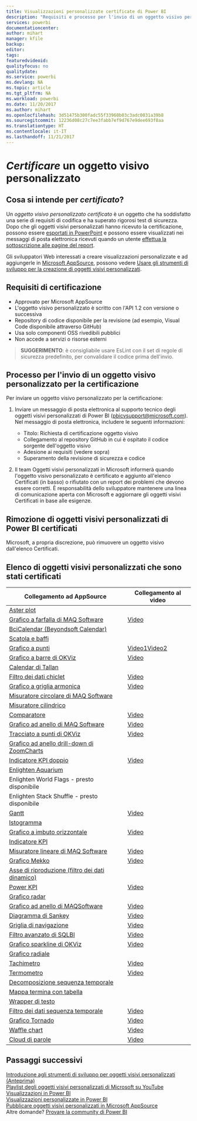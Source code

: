 ```yaml
---
title: Visualizzazioni personalizzate certificate di Power BI
description: "Requisiti e processo per l'invio di un oggetto visivo personalizzato per la certificazione. Elenco di oggetti visivi personalizzati già certificati."
services: powerbi
documentationcenter: 
author: mihart
manager: kfile
backup: 
editor: 
tags: 
featuredvideoid: 
qualityfocus: no
qualitydate: 
ms.service: powerbi
ms.devlang: NA
ms.topic: article
ms.tgt_pltfrm: NA
ms.workload: powerbi
ms.date: 11/20/2017
ms.author: mihart
ms.openlocfilehash: 3d51475b300fadc55f33960b03c3adc0031a39b8
ms.sourcegitcommit: 12236d08c27c7ee3fabb7ef9d767e9dee693f8aa
ms.translationtype: HT
ms.contentlocale: it-IT
ms.lasthandoff: 11/21/2017
---
```

# <a name="getting-a-custom-visual-certified"></a>*Certificare* un oggetto visivo personalizzato
## <a name="what-is-meant-by-certified"></a>Cosa si intende per *certificato*?
Un *oggetto visivo personalizzato certificato* è un oggetto che ha soddisfatto una serie di requisiti di codifica e ha superato rigorosi test di sicurezza.  Dopo che gli oggetti visivi personalizzati hanno ricevuto la certificazione, possono essere [esportati in PowerPoint](service-publish-to-powerpoint.md) e possono essere visualizzati nei messaggi di posta elettronica ricevuti quando un utente [effettua la sottoscrizione alle pagine del report](service-report-subscribe.md).

Gli sviluppatori Web interessati a creare visualizzazioni personalizzate e ad aggiungerle in [Microsoft AppSource](https://appsource.microsoft.com), possono vedere [Usare gli strumenti di sviluppo per la creazione di oggetti visivi personalizzati](service-custom-visuals-getting-started-with-developer-tools.md).


## <a name="certification-requirements"></a>Requisiti di certificazione
* Approvato per Microsoft AppSource    
* L'oggetto visivo personalizzato è scritto con l'API 1.2 con versione o successiva    
* Repository di codice disponibile per la revisione (ad esempio, Visual Code disponibile attraverso GitHub)    
* Usa solo componenti OSS rivedibili pubblici    
* Non accede a servizi o risorse esterni    

> **SUGGERIMENTO**: è consigliabile usare EsLint con il set di regole di sicurezza predefinito, per convalidare il codice prima dell'invio.
> 
> 

## <a name="process-for-submitting-a-custom-visual-for-certification"></a>Processo per l'invio di un oggetto visivo personalizzato per la certificazione
Per inviare un oggetto visivo personalizzato per la certificazione:

1. Inviare un messaggio di posta elettronica al supporto tecnico degli oggetti visivi personalizzati di Power BI (pbicvsupport@microsoft.com). Nel messaggio di posta elettronica, includere le seguenti informazioni:    
   
   * Titolo: Richiesta di certificazione oggetto visivo    
   * Collegamento al repository GitHub in cui è ospitato il codice sorgente dell'oggetto visivo    
   * Adesione ai requisiti (vedere sopra)    
   * Superamento della revisione di sicurezza e codice    
2. Il team Oggetti visivi personalizzati in Microsoft informerà quando l'oggetto visivo personalizzato è certificato e aggiunto all'elenco Certificati (in basso) o rifiutato con un report dei problemi che devono essere corretti. È responsabilità dello sviluppatore mantenere una linea di comunicazione aperta con Microsoft e aggiornare gli oggetti visivi Certificati in base alle esigenze.

## <a name="removal-of-power-bi-certified-custom-visuals"></a>Rimozione di oggetti visivi personalizzati di Power BI certificati
Microsoft, a propria discrezione, può rimuovere un oggetto visivo dall'elenco Certificati.  

## <a name="list-of-custom-visuals-that-have-been-certified"></a>Elenco di oggetti visivi personalizzati che sono stati certificati
| Collegamento ad AppSource | Collegamento al video |
| --- | --- |
| [Aster plot](https://appsource.microsoft.com/product/power-bi-visuals/WA104380759?src=office&tab=Overview) | |
| [Grafico a farfalla di MAQ Software](https://appsource.microsoft.com/product/power-bi-visuals/WA104380838?src=office&tab=Overview) |[Video](https://youtu.be/So5xKMSpVJI) |
| [BciCalendar (Beyondsoft Calendar)](https://appsource.microsoft.com/en-us/product/power-bi-visuals/WA104381096?src=office&tab=Overview)  | |
| [Scatola e baffi](https://appsource.microsoft.com/product/power-bi-visuals/WA104380831?src=office&tab=Overview) | |
| [Grafico a punti](https://store.office.com/app.aspx?assetid=WA104380755) |[Video1](https://youtu.be/AOlsFYkfkcw)[Video2   ](https://youtu.be/AQvd2FhRyCI) |
| [Grafico a barre di OKViz](https://store.office.com/bullet-chart-by-okviz-WA104380953.aspx) |[Video](https://youtu.be/mtvUNl9bMjA) |
| [Calendar di Tallan](https://appsource.microsoft.com/product/power-bi-visuals/WA104381146?src=office&tab=Overview) | |
| [Filtro dei dati chiclet](https://store.office.com/chiclet-slicer-WA104380756.aspx) |[Video](https://youtu.be/iYOkJ1APueY) |
| [Grafico a griglia armonica](https://appsource.microsoft.com/product/power-bi-visuals/WA104380761?src=office&tab=Overview) |[Video](https://youtu.be/AQvd2FhRyCI) |
| [Misuratore circolare di MAQ Software](https://appsource.microsoft.com/product/power-bi-visuals/WA104380837?tab=Overview) | |
| [Misuratore cilindrico](https://appsource.microsoft.com/product/power-bi-visuals/WA104380874) | |
| [Comparatore](https://appsource.microsoft.com/product/power-bi-visuals/WA104381184) |[Video](https://youtu.be/AOlsFYkfkcw) |
| [Grafico ad anello di MAQ Software](https://appsource.microsoft.com/product/power-bi-visuals/WA104380824?tab=Overview) |[Video](https://youtu.be/pDToHDFHnq8) |
| [Tracciato a punti di OKViz](https://appsource.microsoft.com/product/power-bi-visuals/WA104381101?src=office&tab=Overview) |[Video](https://youtu.be/4lskRgcpFJY) |
| [Grafico ad anello drill-down di ZoomCharts](https://appsource.microsoft.com/product/power-bi-visuals/WA104380858) | |
| [Indicatore KPI doppio](https://store.office.com/dual-kpi-WA104380774.aspx) |[Video](https://youtu.be/821o0-eVBXo?list=PL1N57mwBHtN1vIjfvuBIzZllrmKo-Vz6x) |
| [Enlighten Aquarium](https://appsource.microsoft.com/product/power-bi-visuals/WA104381112?src=office&tab=Overview) | |
| Enlighten World Flags - presto disponibile | |
| Enlighten Stack Shuffle - presto disponibile | |
| [Gantt](https://store.office.com/gantt-WA104380765.aspx) |[Video](https://youtu.be/qJ7s_KrGiUU) |
| [Istogramma](https://store.office.com/histogram-chart-WA104380776.aspx) | |
| [Grafico a imbuto orizzontale](https://appsource.microsoft.com/product/power-bi-visuals/WA104380846) |[Video](https://youtu.be/SudZei68PPo) |
| [Indicatore KPI](https://store.office.com/kpi-indicator-WA104380832.aspx) | |
| [Misuratore lineare di MAQ Software](https://appsource.microsoft.com/product/power-bi-visuals/WA104380821?src=office&tab=Overview) |[Video](https://youtu.be/AOlsFYkfkcw) |
| [Grafico Mekko](https://appsource.microsoft.com/product/power-bi-visuals/WA104380785?src=office&tab=Overview)  | [Video](https://youtu.be/90FLCKpgicA)|
| [Asse di riproduzione (filtro dei dati dinamico)](https://store.office.com/play-axis-dynamic-slicer-WA104380981.aspx) | |
| [Power KPI](https://appsource.microsoft.com/product/power-bi-visuals/WA104381083) |[Video](https://youtu.be/IvfIP3E6-1Q) |
| [Grafico radar](https://store.office.com/radar-chart-WA104380771.aspx) | |
| [Grafico ad anello di MAQSoftware](https://appsource.microsoft.com/en-us/product/power-bi-visuals/WA104380824?src=office&tab=Overview) | [Video](https://youtu.be/pDToHDFHnq8)|
| [Diagramma di Sankey](https://store.office.com/app.aspx?assetid=WA104380777.aspx) |[Video](https://youtu.be/WWP9wVUHGaA) |
| [Griglia di navigazione](https://store.office.com/scroller-WA104381018.aspx) |[Video](https://youtu.be/uhRFQF2cGSY) |
| [Filtro avanzato di SQLBI](https://store.office.com/smart-filter-by-okviz-WA104380859.aspx) |[Video](https://youtu.be/gcJsDDRQq28) |
| [Grafico sparkline di OKViz](https://appsource.microsoft.com/product/power-bi-visuals/WA104380910?src=office&tab=Overview) |[Video](https://youtu.be/0m3Vnvso9tY) |
| [Grafico radiale](https://appsource.microsoft.com/product/power-bi-visuals/WA104380767?src=office&tab=Overview) | |
| [Tachimetro](https://store.office.com/tachometer-WA104380937.aspx?) |[Video](https://www.youtube.com/watch?v=C3OXdETbS9o) |
| [Termometro](https://appsource.microsoft.com/product/power-bi-visuals/WA104380847?src=office&tab=Overview) | [Video](https://youtu.be/SPX9mgrAdBc)|
| [Decomposizione sequenza temporale](https://appsource.microsoft.com/product/power-bi-visuals/WA104380897) | |
| [Mappa termina con tabella](https://store.office.com/table-heatmap-WA104380818.aspx) | |
| [Wrapper di testo](https://appsource.microsoft.com/product/power-bi-visuals/WA104380826) | |
| [Filtro dei dati sequenza temporale](https://store.office.com/timeline-slicer-WA104380786.aspx) |[Video](https://youtu.be/ozMtZ4_NZ10) |
| [Grafico Tornado](https://store.office.com/tornado-chart-WA104380768.aspx) |[Video](https://youtu.be/AQvd2FhRyCI) |
| [Waffle chart](https://appsource.microsoft.com/product/power-bi-visuals/WA104381049?src=office&tab=Overview) |[Video](https://youtu.be/1vRqYUsm3Vk) |
| [Cloud di parole](https://store.office.com/word-cloud-WA104380752.aspx?) |[Video](https://www.youtube.com/watch?v=AblTenl9fqo) |

## <a name="next-steps"></a>Passaggi successivi
[Introduzione agli strumenti di sviluppo per oggetti visivi personalizzati (Anteprima)](service-custom-visuals-getting-started-with-developer-tools.md)      
[Playlist degli oggetti visivi personalizzati di Microsoft su YouTube](https://www.youtube.com/playlist?list=PL1N57mwBHtN1vIjfvuBIzZllrmKo-Vz6x)  
[Visualizzazioni in Power BI](power-bi-report-visualizations.md)  
[Visualizzazioni personalizzate in Power BI](power-bi-custom-visuals.md)  
[Pubblicare oggetti visivi personalizzati in Microsoft AppSource](developer/office-store.md)  
Altre domande? [Provare la community di Power BI](http://community.powerbi.com/)

